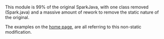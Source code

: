 This module is 99% of the original SparkJava, with one class removed (Spark.java) and a massive amount of rework to 
remove the static nature of the original.

The examples on the [home page](https://github.com/paul-hammant/spark), are all referring to this non-static modification.